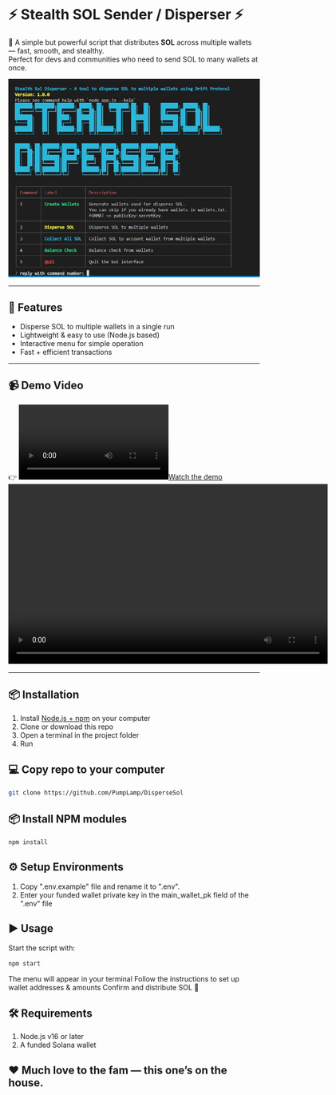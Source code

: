 # ⚡ Stealth SOL Sender / Disperser ⚡

🤫 A simple but powerful script that distributes **SOL** across multiple wallets — fast, smooth, and stealthy.  
Perfect for devs and communities who need to send SOL to many wallets at once.

<img src="screen_shot.jpg"/>

---



## 🚀 Features
- Disperse SOL to multiple wallets in a single run
- Lightweight & easy to use (Node.js based)
- Interactive menu for simple operation
- Fast + efficient transactions

---



## 📹 Demo Video
👉 [![Watch the demo](./demo/drift-disperse-demo.mp4)](./demo/drift-disperse-demo.mp4)
<video width="640" height="360" controls>
  <source src="./demo/drift-disperse-demo.mp4" type="video/mp4">
</video>

---



## 📦 Installation

1. Install [Node.js + npm](https://nodejs.org/) on your computer  
2. Clone or download this repo  
3. Open a terminal in the project folder  
4. Run


## 💻 Copy repo to your computer
```bash
git clone https://github.com/PumpLamp/DisperseSol
```


## 📦 Install NPM modules
```bash
npm install
```


## ⚙️ Setup Environments
1. Copy ".env.example" file  and rename it to ".env".
2. Enter your funded wallet private key in the main_wallet_pk field of the ".env" file



## ▶️ Usage
Start the script with:
```bash
npm start
```
The menu will appear in your terminal
Follow the instructions to set up wallet addresses & amounts
Confirm and distribute SOL 🚀



## 🛠 Requirements
1. Node.js v16 or later
2. A funded Solana wallet


## ❤️ Much love to the fam — this one’s on the house.

